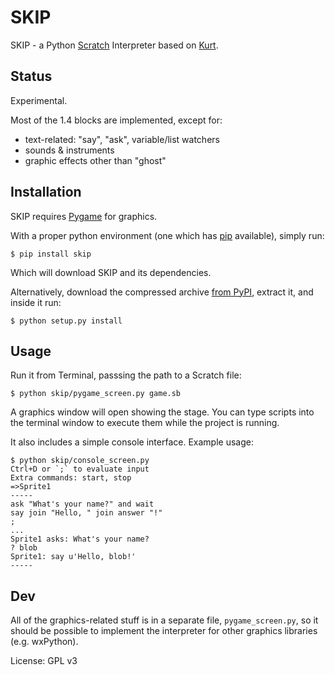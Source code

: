 # SKIP

SKIP - a Python [Scratch](http://scratch.mit.edu/) Interpreter based on [Kurt](http://github.com/blob8108/kurt).


## Status

Experimental.

Most of the 1.4 blocks are implemented, except for:

* text-related: "say", "ask", variable/list watchers
* sounds & instruments
* graphic effects other than "ghost"


## Installation

SKIP requires [Pygame](http://www.pygame.org/download.shtml) for graphics.

With a proper python environment (one which has [pip](http://www.pip-installer.org/en/latest/installing.html) available), simply run:

    $ pip install skip

Which will download SKIP and its dependencies.

Alternatively, download the compressed archive [from PyPI](http://pypi.python.org/pypi/skip), extract it, and inside it run:

    $ python setup.py install


## Usage

Run it from Terminal, passsing the path to a Scratch file:

    $ python skip/pygame_screen.py game.sb

A graphics window will open showing the stage. You can type scripts into the terminal window to execute them while the project is running.

It also includes a simple console interface. Example usage:

    $ python skip/console_screen.py
    Ctrl+D or `;` to evaluate input
    Extra commands: start, stop
    =>Sprite1
    -----
    ask "What's your name?" and wait
    say join "Hello, " join answer "!"
    ;
    ...
    Sprite1 asks: What's your name?
    ? blob
    Sprite1: say u'Hello, blob!'
    -----


## Dev

All of the graphics-related stuff is in a separate file, `pygame_screen.py`, so it should be possible to implement the interpreter for other graphics libraries (e.g. wxPython).

License: GPL v3
